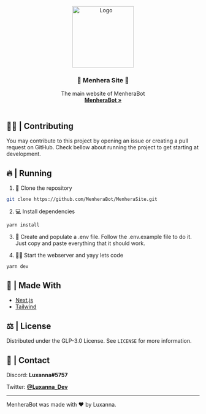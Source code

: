 <p align="center">
    <img src="https://i.imgur.com/g9MuGLw.png" alt="Logo" width="160" height="160">

  <h3 align="center">📔 <b>Menhera Site</b> 📔</h3>

  <p align="center">
    The main website of MenheraBot
    <br />
    <a href="https://github.com/MenheraBot/MenheraBot"><strong>MenheraBot »</strong></a>
    <br />
    <br />
  </p>
</p>

## 👨‍💻 | Contributing

You may contribute to this project by opening an issue or creating a pull request on GitHub. Check bellow about running the project to get starting at development.

## 🔥 | Running

1. 🧹 Clone the repository

```bash
git clone https://github.com/MenheraBot/MenheraSite.git
```

2. 💻 Install dependencies

```bash
yarn install
```

3. 👾 Create and populate a .env file. Follow the .env.example file to do it. Just copy and paste everything that it should work.

4. 🏃‍♂️ Start the webserver and yayy lets code

```bash
yarn dev
```

## 🔨 | Made With

- [Next.js](https://nextjs.org/) 
- [Tailwind](https://tailwindcss.com/)

## ⚖️ | License

Distributed under the GLP-3.0 License. See `LICENSE` for more information.

## 📧 | Contact

Discord: **Luxanna#5757**

Twitter: **[@Luxanna_Dev](https://twitter.com/Luxanna_Dev)**

---

MenheraBot was made with ❤️ by Luxanna.
